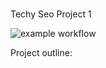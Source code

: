 #
Techy Seo Project 1

![example workflow](https://github.com/heyitsM/techy_seo_project/actions/workflows/checkstyle.yml/badge.svg)

Project outline:

